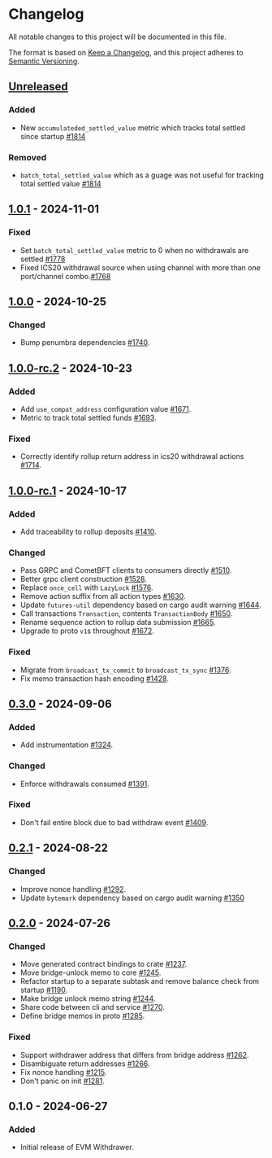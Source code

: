 <!-- markdownlint-disable no-duplicate-heading -->

# Changelog

All notable changes to this project will be documented in this file.

The format is based on [Keep a Changelog](https://keepachangelog.com/en/1.1.0/),
and this project adheres to [Semantic Versioning](https://semver.org/spec/v2.0.0.html).

## [Unreleased]

### Added

- New `accumulateded_settled_value` metric which tracks total settled since startup [#1814](https://github.com/astriaorg/astria/pull/1814)


### Removed

- `batch_total_settled_value` which as a guage was not useful for tracking total settled value [#1814](https://github.com/astriaorg/astria/pull/1814)

## [1.0.1] - 2024-11-01

### Fixed

- Set `batch_total_settled_value` metric to 0 when no withdrawals are settled [#1778](https://github.com/astriaorg/astria/pull/1768)
- Fixed ICS20 withdrawal source when using channel with more than one
  port/channel combo.[#1768](https://github.com/astriaorg/astria/pull/1768)

## [1.0.0] - 2024-10-25

### Changed

- Bump penumbra dependencies [#1740](https://github.com/astriaorg/astria/pull/1740).

## [1.0.0-rc.2] - 2024-10-23

### Added

- Add `use_compat_address` configuration value [#1671](https://github.com/astriaorg/astria/pull/1671).
- Metric to track total settled funds [#1693](https://github.com/astriaorg/astria/pull/1693).

### Fixed

- Correctly identify rollup return address in ics20 withdrawal actions [#1714](https://github.com/astriaorg/astria/pull/1714).

## [1.0.0-rc.1] - 2024-10-17

### Added

- Add traceability to rollup deposits [#1410](https://github.com/astriaorg/astria/pull/1410).

### Changed

- Pass GRPC and CometBFT clients to consumers directly [#1510](https://github.com/astriaorg/astria/pull/1510).
- Better grpc client construction [#1528](https://github.com/astriaorg/astria/pull/1528).
- Replace `once_cell` with `LazyLock` [#1576](https://github.com/astriaorg/astria/pull/1576).
- Remove action suffix from all action types [#1630](https://github.com/astriaorg/astria/pull/1630).
- Update `futures-util` dependency based on cargo audit warning [#1644](https://github.com/astriaorg/astria/pull/1644).
- Call transactions `Transaction`, contents `TransactionBody` [#1650](https://github.com/astriaorg/astria/pull/1650).
- Rename sequence action to rollup data submission [#1665](https://github.com/astriaorg/astria/pull/1665).
- Upgrade to proto `v1`s throughout [#1672](https://github.com/astriaorg/astria/pull/1672).

### Fixed

- Migrate from `broadcast_tx_commit` to `broadcast_tx_sync` [#1376](https://github.com/astriaorg/astria/pull/1376).
- Fix memo transaction hash encoding [#1428](https://github.com/astriaorg/astria/pull/1428).

## [0.3.0] - 2024-09-06

### Added

- Add instrumentation [#1324](https://github.com/astriaorg/astria/pull/1324).

### Changed

- Enforce withdrawals consumed [#1391](https://github.com/astriaorg/astria/pull/1391).

### Fixed

- Don't fail entire block due to bad withdraw event [#1409](https://github.com/astriaorg/astria/pull/1409).

## [0.2.1] - 2024-08-22

### Changed

- Improve nonce handling [#1292](https://github.com/astriaorg/astria/pull/1292).
- Update `bytemark` dependency based on cargo audit warning [#1350](https://github.com/astriaorg/astria/pull/1350)

## [0.2.0] - 2024-07-26

### Changed

- Move generated contract bindings to crate [#1237](https://github.com/astriaorg/astria/pull/1237).
- Move bridge-unlock memo to core [#1245](https://github.com/astriaorg/astria/pull/1245).
- Refactor startup to a separate subtask and remove balance check from startup [#1190](https://github.com/astriaorg/astria/pull/1190).
- Make bridge unlock memo string [#1244](https://github.com/astriaorg/astria/pull/1244).
- Share code between cli and service [#1270](https://github.com/astriaorg/astria/pull/1270).
- Define bridge memos in proto [#1285](https://github.com/astriaorg/astria/pull/1285).

### Fixed

- Support withdrawer address that differs from bridge address   [#1262](https://github.com/astriaorg/astria/pull/1262).
- Disambiguate return addresses [#1266](https://github.com/astriaorg/astria/pull/1266).
- Fix nonce handling [#1215](https://github.com/astriaorg/astria/pull/1215).
- Don't panic on init [#1281](https://github.com/astriaorg/astria/pull/1281).

## 0.1.0 - 2024-06-27

### Added

- Initial release of EVM Withdrawer.

[unreleased]: https://github.com/astriaorg/astria/compare/bridge-withdrawer-v1.0.1...HEAD
[1.0.1]: https://github.com/astriaorg/astria/compare/bridge-withdrawer-v1.0.0...bridge-withdrawer-v1.0.1
[1.0.0]: https://github.com/astriaorg/astria/compare/bridge-withdrawer-v1.0.0-rc.2...bridge-withdrawer-v1.0.0
[1.0.0-rc.2]: https://github.com/astriaorg/astria/compare/bridge-withdrawer-v1.0.0-rc.1...bridge-withdrawer-v1.0.0-rc.2
[1.0.0-rc.1]: https://github.com/astriaorg/astria/compare/bridge-withdrawer-v0.3.0...bridge-withdrawer-v1.0.0-rc.1
[0.3.0]: https://github.com/astriaorg/astria/compare/bridge-withdrawer-v0.2.1...bridge-withdrawer-v0.3.0
[0.2.1]: https://github.com/astriaorg/astria/compare/bridge-withdrawer-v0.2.0...bridge-withdrawer-v0.2.1
[0.2.0]: https://github.com/astriaorg/astria/compare/bridge-withdrawer-v0.1.0...bridge-withdrawer-v0.2.0
